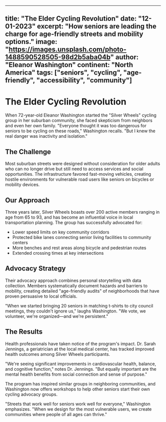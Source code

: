 
---
title: "The Elder Cycling Revolution"
date: "12-01-2023"
excerpt: "How seniors are leading the charge for age-friendly streets and mobility options."
image: "https://images.unsplash.com/photo-1488590528505-98d2b5aba04b"
author: "Eleanor Washington"
continent: "North America"
tags: ["seniors", "cycling", "age-friendly", "accessibility", "community"]
---

# The Elder Cycling Revolution

When 72-year-old Eleanor Washington started the "Silver Wheels" cycling group in her suburban community, she faced skepticism from neighbors and even her own family. "Everyone thought it was too dangerous for seniors to be cycling on these roads," Washington recalls. "But I knew the real danger was inactivity and isolation."

## The Challenge

Most suburban streets were designed without consideration for older adults who can no longer drive but still need to access services and social opportunities. The infrastructure favored fast-moving vehicles, creating hostile environments for vulnerable road users like seniors on bicycles or mobility devices.

## Our Approach

Three years later, Silver Wheels boasts over 200 active members ranging in age from 65 to 93, and has become an influential voice in local transportation planning. The group has successfully advocated for:

- Lower speed limits on key community corridors
- Protected bike lanes connecting senior living facilities to community centers
- More benches and rest areas along bicycle and pedestrian routes
- Extended crossing times at key intersections

## Advocacy Strategy

Their advocacy approach combines personal storytelling with data collection. Members systematically document hazards and barriers to mobility, creating detailed "age-friendly audits" of neighborhoods that have proven persuasive to local officials.

"When we started bringing 20 seniors in matching t-shirts to city council meetings, they couldn't ignore us," laughs Washington. "We vote, we volunteer, we're organized—and we're persistent."

## The Results

Health professionals have taken notice of the program's impact. Dr. Sarah Jennings, a geriatrician at the local medical center, has tracked improved health outcomes among Silver Wheels participants.

"We're seeing significant improvements in cardiovascular health, balance, and cognitive function," notes Dr. Jennings. "But equally important are the mental health benefits from social connection and sense of purpose."

The program has inspired similar groups in neighboring communities, and Washington now offers workshops to help other seniors start their own cycling advocacy groups.

"Streets that work well for seniors work well for everyone," Washington emphasizes. "When we design for the most vulnerable users, we create communities where people of all ages can thrive."
